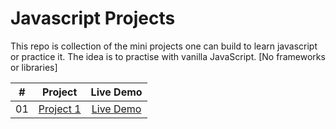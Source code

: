 # Javascript Projects

This repo is collection of the mini projects one can build to learn javascript or practice it. The idea is to practise with vanilla JavaScript. [No frameworks or libraries]

|  #  |            Project             | Live Demo |
| :-: | :----------------------------: | :-------: |
| 01  |       [Project 1]()       | [Live Demo](#)  |

